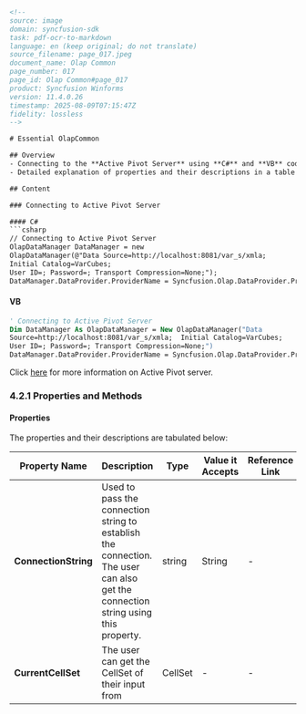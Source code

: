 ```html
<!--
source: image
domain: syncfusion-sdk
task: pdf-ocr-to-markdown
language: en (keep original; do not translate)
source_filename: page_017.jpeg
document_name: Olap Common
page_number: 017
page_id: Olap Common#page_017
product: Syncfusion Winforms
version: 11.4.0.26
timestamp: 2025-08-09T07:15:47Z
fidelity: lossless
-->

# Essential OlapCommon

## Overview
- Connecting to the **Active Pivot Server** using **C#** and **VB** code examples.
- Detailed explanation of properties and their descriptions in a table format.

## Content

### Connecting to Active Pivot Server

#### C#
```csharp
// Connecting to Active Pivot Server
OlapDataManager DataManager = new
OlapDataManager(@"Data Source=http://localhost:8081/var_s/xmla;
Initial Catalog=VarCubes;
User ID=; Password=; Transport Compression=None;");
DataManager.DataProvider.ProviderName = Syncfusion.Olap.DataProvider.Providers.ActivePivot;
```

#### VB
```vb
' Connecting to Active Pivot Server
Dim DataManager As OlapDataManager = New OlapDataManager("Data
Source=http://localhost:8081/var_s/xmla;  Initial Catalog=VarCubes;
User ID=; Password=; Transport Compression=None;")
DataManager.DataProvider.ProviderName = Syncfusion.Olap.DataProvider.Providers.ActivePivot
```

Click [here](#) for more information on Active Pivot server.

### 4.2.1 Properties and Methods

#### Properties

The properties and their descriptions are tabulated below:

| Property Name   | Description                                                                 | Type       | Value it Accepts | Reference Link |
|-----------------|------------------------------------------------------------------------------|------------|------------------|----------------|
| **ConnectionString** | Used to pass the connection string to establish the connection.<br>The user can also get the connection string using this property. | string     | String          | -              |
| **CurrentCellSet**   | The user can get the CellSet of their input from                             | CellSet    | -               | -              |

<!-- tags: [Olap, Active Pivot, C#, VB, Properties, Methods, ConnectionString, CurrentCellSet] keywords: [Syncfusion, OLAP, connection, properties, methods, string, cellset, data] -->
```